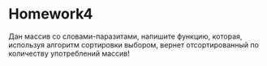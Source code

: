 # Homework4
Дан массив со словами-паразитами, напишите функцию, которая, используя алгоритм сортировки выбором, вернет отсортированный по количеству употреблений массив!
